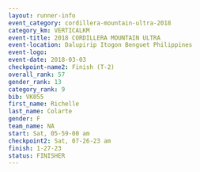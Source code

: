 ```yaml
---
layout: runner-info 
event_category: cordillera-mountain-ultra-2018 
category_km: VERTICALKM 
event-title: 2018 CORDILLERA MOUNTAIN ULTRA 
event-location: Dalupirip Itogon Benguet Philippines 
event-logo: 
event-date: 2018-03-03 
checkpoint-name2: Finish (T-2) 
overall_rank: 57
gender_rank: 13
category_rank: 9
bib: VK055
first_name: Richelle
last_name: Colarte
gender: F
team_name: NA
start: Sat, 05-59-00 am
checkpoint2: Sat, 07-26-23 am
finish: 1-27-23
status: FINISHER
---
```

